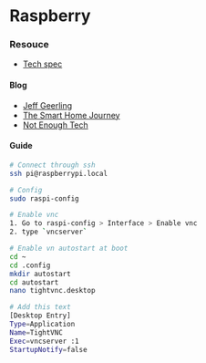 # Raspberry

### Resouce
* [Tech spec](https://www.raspberrypi.org/products/raspberry-pi-4-model-b/specifications/)

#### Blog
* [Jeff Geerling](https://www.jeffgeerling.com/blog)
* [The Smart Home Journey](https://thesmarthomejourney.com/2020/05/11/guide-zigbee2mqtt/)
* [Not Enough Tech](https://notenoughtech.com/home-automation/ikea-tradfri-socket-in-nodered/)


#### Guide
```sh
# Connect through ssh
ssh pi@raspberrypi.local

# Config
sudo raspi-config

# Enable vnc
1. Go to raspi-config > Interface > Enable vnc
2. type `vncserver`

# Enable vn autostart at boot
cd ~
cd .config
mkdir autostart
cd autostart
nano tightvnc.desktop

# Add this text
[Desktop Entry]
Type=Application
Name=TightVNC
Exec=vncserver :1
StartupNotify=false
```